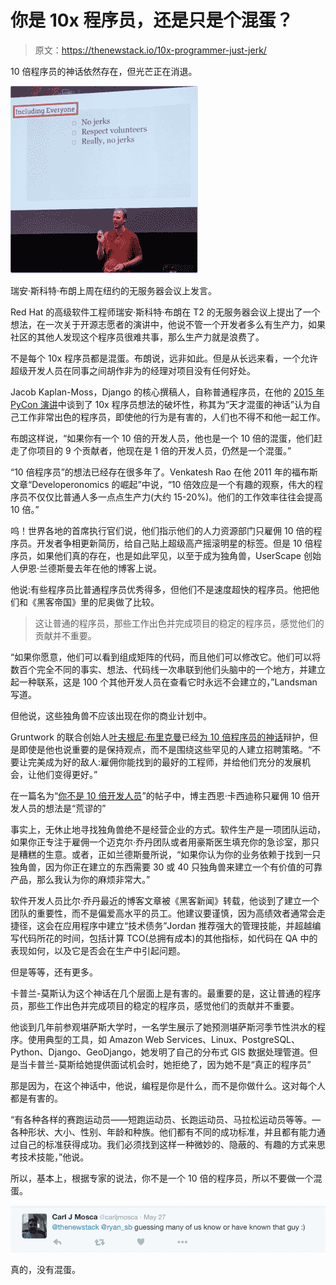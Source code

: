 # 你是 10x 程序员，还是只是个混蛋？

> 原文：<https://thenewstack.io/10x-programmer-just-jerk/>

10 倍程序员的神话依然存在，但光芒正在消退。

![Screen Shot 2016-05-31 at 8.21.22 PM](img/e55405017ec0ddd10e648aa9521172f9.png)

瑞安·斯科特·布朗上周在纽约的无服务器会议上发言。

Red Hat 的高级软件工程师瑞安·斯科特·布朗在 T2 的无服务器会议上提出了一个想法，在一次关于开源志愿者的演讲中，他说不管一个开发者多么有生产力，如果社区的其他人发现这个程序员很难共事，那么生产力就是浪费了。

不是每个 10x 程序员都是混蛋。布朗说，远非如此。但是从长远来看，一个允许超级开发人员在同事之间胡作非为的经理对项目没有任何好处。

Jacob Kaplan-Moss，Django 的核心撰稿人，自称普通程序员，在他的 [2015 年 PyCon 演讲](https://www.youtube.com/watch?v=hIJdFxYlEKE)中谈到了 10x 程序员想法的破坏性，称其为“天才混蛋的神话”认为自己工作非常出色的程序员，即使他的行为是有害的，人们也不得不和他一起工作。

布朗这样说，“如果你有一个 10 倍的开发人员，他也是一个 10 倍的混蛋，他们赶走了你项目的 9 个贡献者，他现在是 1 倍的开发人员，仍然是一个混蛋。”

“10 倍程序员”的想法已经存在很多年了。Venkatesh Rao 在他 2011 年的福布斯文章“Developeronomics 的崛起”中说，“10 倍效应是一个有趣的观察，伟大的程序员不仅仅比普通人多一点点生产力(大约 15-20%)。他们的工作效率往往会提高 10 倍。”

呜！世界各地的首席执行官们说，他们指示他们的人力资源部门只雇佣 10 倍的程序员。开发者争相更新简历，给自己贴上超级高产摇滚明星的标签。但是 10 倍程序员，如果他们真的存在，也是如此罕见，以至于成为独角兽，UserScape 创始人伊恩·兰德斯曼去年在他的博客上说。

他说:有些程序员比普通程序员优秀得多，但他们不是速度超快的程序员。他把他们和《黑客帝国》里的尼奥做了比较。

> 这让普通的程序员，那些工作出色并完成项目的稳定的程序员，感觉他们的贡献并不重要。

“如果你愿意，他们可以看到组成矩阵的代码，而且他们可以修改它。他们可以将数百个完全不同的事实、想法、代码线一次串联到他们头脑中的一个地方，并建立起一种联系，这是 100 个其他开发人员在查看它时永远不会建立的，”Landsman 写道。

但他说，这些独角兽不应该出现在你的商业计划中。

Gruntwork 的联合创始人[叶夫根尼·布里克曼](https://twitter.com/brikis98)已经[为 10 倍程序员的神话](http://www.ybrikman.com/writing/2013/09/29/the-10x-developer-is-not-myth/)辩护，但是即使是他也说重要的是保持观点，而不是围绕这些罕见的人建立招聘策略。“不要让完美成为好的敌人:雇佣你能找到的最好的工程师，并给他们充分的发展机会，让他们变得更好。”

在一篇名为“[你不是 10 倍开发人员](https://www.seancassidy.me/you-are-not-a-10x-developer.html)”的帖子中，博主西恩·卡西迪称只雇佣 10 倍开发人员的想法是“荒谬的”

事实上，无休止地寻找独角兽绝不是经营企业的方式。软件生产是一项团队运动，如果你正专注于雇佣一个迈克尔·乔丹团队或者用豪斯医生填充你的急诊室，那只是糟糕的生意。或者，正如兰德斯曼所说，“如果你认为你的业务依赖于找到一只独角兽，因为你正在建立的东西需要 30 或 40 只独角兽来建立一个有价值的可靠产品，那么我认为你的麻烦非常大。”

软件开发人员比尔·乔丹最近的博客文章被《黑客新闻》转载，他谈到了建立一个团队的重要性，而不是偏爱高水平的员工。他建议要谨慎，因为高绩效者通常会走捷径，这会在应用程序中建立“技术债务”Jordan 推荐强大的管理技能，并超越编写代码所花的时间，包括计算 TCO(总拥有成本)的其他指标，如代码在 QA 中的表现如何，以及它是否会在生产中引起问题。

但是等等，还有更多。

卡普兰-莫斯认为这个神话在几个层面上是有害的。最重要的是，这让普通的程序员，那些工作出色并完成项目的稳定的程序员，感觉他们的贡献并不重要。

他谈到几年前参观堪萨斯大学时，一名学生展示了她预测堪萨斯河季节性洪水的程序。使用典型的工具，如 Amazon Web Services、Linux、PostgreSQL、Python、Django、GeoDjango，她发明了自己的分布式 GIS 数据处理管道。但是当卡普兰-莫斯给她提供面试机会时，她拒绝了，因为她不是“真正的程序员”

那是因为，在这个神话中，他说，编程是你是什么，而不是你做什么。这对每个人都是有害的。

“有各种各样的赛跑运动员——短跑运动员、长跑运动员、马拉松运动员等等。—各种形状、大小、性别、年龄和种族。他们都有不同的成功标准，并且都有能力通过自己的标准获得成功。我们必须找到这样一种微妙的、隐蔽的、有趣的方式来思考技术技能，”他说。

所以，基本上，根据专家的说法，你不是一个 10 倍的程序员，所以不要做一个混蛋。

![Screen Shot 2016-05-31 at 8.20.23 PM](img/ae15f52cc3b404a3dd45c4884b5be294.png)

真的，没有混蛋。

<svg xmlns:xlink="http://www.w3.org/1999/xlink" viewBox="0 0 68 31" version="1.1"><title>Group</title> <desc>Created with Sketch.</desc></svg>